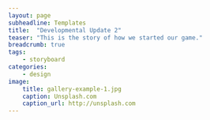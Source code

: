 ```yaml
---
layout: page
subheadline: Templates
title:  "Developmental Update 2"
teaser: "This is the story of how we started our game."
breadcrumb: true
tags:
    - storyboard
categories:
    - design
image:
    title: gallery-example-1.jpg
    caption: Unsplash.com
    caption_url: http://unsplash.com
---
```




